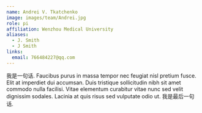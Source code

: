```yaml
---
name: Andrei V. Tkatchenko
image: images/team/Andrei.jpg
role: pi
affiliation: Wenzhou Medical University
aliases:
  - J. Smith
  - J Smith
links:
  email: 766484227@qq.com
---
```


我是一句话.
Faucibus purus in massa tempor nec feugiat nisl pretium fusce.
Elit at imperdiet dui accumsan.
Duis tristique sollicitudin nibh sit amet commodo nulla facilisi.
Vitae elementum curabitur vitae nunc sed velit dignissim sodales.
Lacinia at quis risus sed vulputate odio ut.
我是最后一句话.
